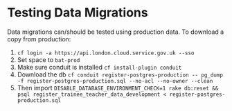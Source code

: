 # Testing Data Migrations

Data migrations can/should be tested using production data. To download a copy from production:

1. `cf login -a https://api.london.cloud.service.gov.uk --sso`
2. Set space to `bat-prod`
3. Make sure conduit is installed `cf install-plugin conduit`
4. Download the db `cf conduit register-postgres-production -- pg_dump -f register-postgres-production.sql --no-acl --no-owner --clean`
5. Then import `DISABLE_DATABASE_ENVIRONMENT_CHECK=1 rake db:reset && psql register_trainee_teacher_data_development < register-postgres-production.sql`